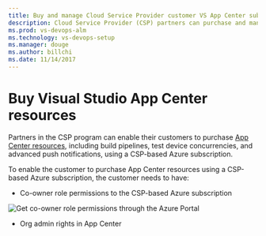 ```yaml
---
title: Buy and manage Cloud Service Provider customer VS App Center subscriptions
description: Cloud Service Provider (CSP) partners can purchase and manage Visual Studio App Center for their customers
ms.prod: vs-devops-alm
ms.technology: vs-devops-setup
ms.manager: douge
ms.author: billchi
ms.date: 11/14/2017
---
```


# Buy Visual Studio App Center resources  

Partners in the CSP program can enable their customers to purchase [App Center resources](http://www.visualstudio.com/app-center/), 
including build pipelines, test device concurrencies, and advanced push notifications, using a CSP-based Azure subscription.   

To enable the customer to purchase App Center resources using a CSP-based Azure subscription, the customer needs to have: 

 * Co-owner role permissions to the CSP-based Azure subscription

 ![Get co-owner role permissions through the Azure Portal](../_ing/csp/app-center-permissions.png)
 
 * Org admin rights in App Center  

 
